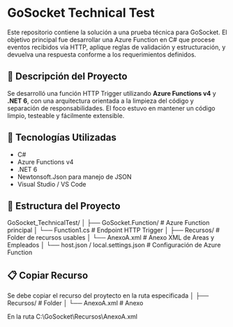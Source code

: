 ﻿# GoSocket Technical Test

Este repositorio contiene la solución a una prueba técnica para GoSocket. El objetivo principal fue desarrollar una Azure Function en C# que procese eventos recibidos vía HTTP, aplique reglas de validación y estructuración, y devuelva una respuesta conforme a los requerimientos definidos.

## 🧠 Descripción del Proyecto

Se desarrolló una función HTTP Trigger utilizando **Azure Functions v4** y **.NET 6**, con una arquitectura orientada a la limpieza del código y separación de responsabilidades. El foco estuvo en mantener un código limpio, testeable y fácilmente extensible.

## 🚀 Tecnologías Utilizadas

- C#
- Azure Functions v4
- .NET 6
- Newtonsoft.Json para manejo de JSON
- Visual Studio / VS Code

## 📁 Estructura del Proyecto

GoSocket_TechnicalTest/
│
├── GoSocket.Function/ # Azure Function principal
│ └── Function1.cs # Endpoint HTTP Trigger
│
├── Recursos/ # Folder de recursos usables
│ └── AnexoA.xml # Anexo XML de Areas y Empleados
│
└── host.json / local.settings.json # Configuración de Azure Function


## 📋 Copiar Recurso

Se debe copiar el recurso del proytecto en la ruta especificada
│
├── Recursos/ # Folder 
│ └── AnexoA.xml # Anexo

En la ruta C:\GoSocket\Recursos\AnexoA.xml